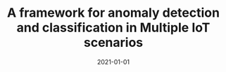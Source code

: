 ---
title: A framework for anomaly detection and classification in Multiple IoT scenarios
collection: publications
permalink: /publication/2021-01-01-Future Generation Computer Systems.md
excerpt:
date: 2021-01-01
venue: Future Generation Computer Systems
paperurl: '10.1016/j.future.2020.08.010'
---